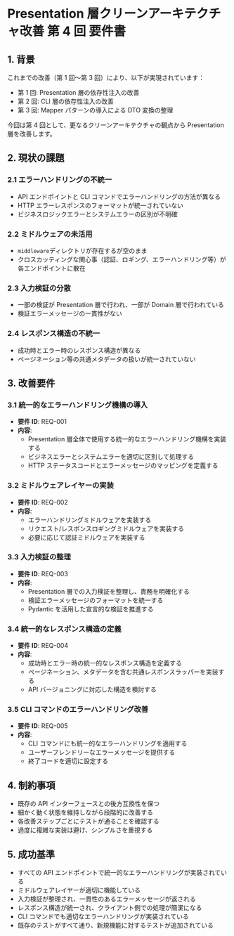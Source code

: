 # Presentation 層クリーンアーキテクチャ改善 第 4 回 要件書

## 1. 背景

これまでの改善（第 1 回〜第 3 回）により、以下が実現されています：
- 第 1 回: Presentation 層の依存性注入の改善
- 第 2 回: CLI 層の依存性注入の改善  
- 第 3 回: Mapper パターンの導入による DTO 変換の整理

今回は第 4 回として、更なるクリーンアーキテクチャの観点から Presentation 層を改善します。

## 2. 現状の課題

### 2.1 エラーハンドリングの不統一
- API エンドポイントと CLI コマンドでエラーハンドリングの方法が異なる
- HTTP エラーレスポンスのフォーマットが統一されていない
- ビジネスロジックエラーとシステムエラーの区別が不明確

### 2.2 ミドルウェアの未活用
- `middleware`ディレクトリが存在するが空のまま
- クロスカッティングな関心事（認証、ロギング、エラーハンドリング等）が各エンドポイントに散在

### 2.3 入力検証の分散
- 一部の検証が Presentation 層で行われ、一部が Domain 層で行われている
- 検証エラーメッセージの一貫性がない

### 2.4 レスポンス構造の不統一
- 成功時とエラー時のレスポンス構造が異なる
- ページネーション等の共通メタデータの扱いが統一されていない

## 3. 改善要件

### 3.1 統一的なエラーハンドリング機構の導入
- **要件 ID**: REQ-001
- **内容**: 
  - Presentation 層全体で使用する統一的なエラーハンドリング機構を実装する
  - ビジネスエラーとシステムエラーを適切に区別して処理する
  - HTTP ステータスコードとエラーメッセージのマッピングを定義する

### 3.2 ミドルウェアレイヤーの実装
- **要件 ID**: REQ-002
- **内容**:
  - エラーハンドリングミドルウェアを実装する
  - リクエスト/レスポンスロギングミドルウェアを実装する
  - 必要に応じて認証ミドルウェアを実装する

### 3.3 入力検証の整理
- **要件 ID**: REQ-003
- **内容**:
  - Presentation 層での入力検証を整理し、責務を明確化する
  - 検証エラーメッセージのフォーマットを統一する
  - Pydantic を活用した宣言的な検証を推進する

### 3.4 統一的なレスポンス構造の定義
- **要件 ID**: REQ-004
- **内容**:
  - 成功時とエラー時の統一的なレスポンス構造を定義する
  - ページネーション、メタデータを含む共通レスポンスラッパーを実装する
  - API バージョニングに対応した構造を検討する

### 3.5 CLI コマンドのエラーハンドリング改善
- **要件 ID**: REQ-005
- **内容**:
  - CLI コマンドにも統一的なエラーハンドリングを適用する
  - ユーザーフレンドリーなエラーメッセージを提供する
  - 終了コードを適切に設定する

## 4. 制約事項

- 既存の API インターフェースとの後方互換性を保つ
- 細かく動く状態を維持しながら段階的に改善する
- 各改善ステップごとにテストが通ることを確認する
- 過度に複雑な実装は避け、シンプルさを重視する

## 5. 成功基準

- すべての API エンドポイントで統一的なエラーハンドリングが実装されている
- ミドルウェアレイヤーが適切に機能している
- 入力検証が整理され、一貫性のあるエラーメッセージが返される
- レスポンス構造が統一され、クライアント側での処理が簡潔になる
- CLI コマンドでも適切なエラーハンドリングが実装されている
- 既存のテストがすべて通り、新規機能に対するテストが追加されている